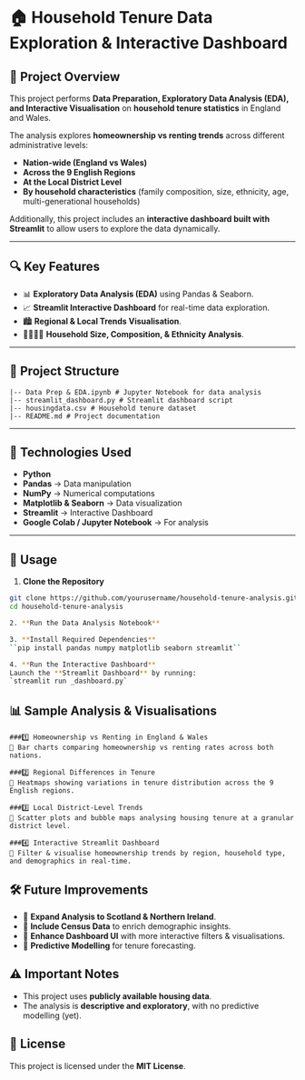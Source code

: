 # 🏠 Household Tenure Data Exploration & Interactive Dashboard

## 📌 Project Overview
This project performs **Data Preparation, Exploratory Data Analysis (EDA), and Interactive Visualisation** on **household tenure statistics** in England and Wales. 

The analysis explores **homeownership vs renting trends** across different administrative levels:
- **Nation-wide (England vs Wales)**
- **Across the 9 English Regions**
- **At the Local District Level**
- **By household characteristics** (family composition, size, ethnicity, age, multi-generational households)

Additionally, this project includes an **interactive dashboard built with Streamlit** to allow users to explore the data dynamically.

---

## 🔍 Key Features
- 📊 **Exploratory Data Analysis (EDA)** using Pandas & Seaborn.  
- 📈 **Streamlit Interactive Dashboard** for real-time data exploration.  
- 🏙️ **Regional & Local Trends Visualisation**.  
- 👨‍👩‍👧‍👦 **Household Size, Composition, & Ethnicity Analysis**.  

---

## 📂 Project Structure
```
|-- Data Prep & EDA.ipynb # Jupyter Notebook for data analysis 
|-- streamlit_dashboard.py # Streamlit dashboard script 
|-- housingdata.csv # Household tenure dataset 
|-- README.md # Project documentation
```


---

## 🚀 Technologies Used
- **Python**
- **Pandas** → Data manipulation
- **NumPy** → Numerical computations
- **Matplotlib & Seaborn** → Data visualization
- **Streamlit** → Interactive Dashboard
- **Google Colab / Jupyter Notebook** → For analysis

---

## 📜 Usage

1. **Clone the Repository**
```sh
git clone https://github.com/yourusername/household-tenure-analysis.git
cd household-tenure-analysis

2. **Run the Data Analysis Notebook**

3. **Install Required Dependencies**
``pip install pandas numpy matplotlib seaborn streamlit``

4. **Run the Interactive Dashboard**
Launch the **Streamlit Dashboard** by running:
`streamlit run _dashboard.py`
```


## 📊 Sample Analysis & Visualisations
```
###1️⃣ Homeownership vs Renting in England & Wales
📌 Bar charts comparing homeownership vs renting rates across both nations.

###2️⃣ Regional Differences in Tenure
📌 Heatmaps showing variations in tenure distribution across the 9 English regions.

###3️⃣ Local District-Level Trends
📌 Scatter plots and bubble maps analysing housing tenure at a granular district level.

###4️⃣ Interactive Streamlit Dashboard
📌 Filter & visualise homeownership trends by region, household type, and demographics in real-time.
```

## 🛠 Future Improvements
- 🔹 **Expand Analysis to Scotland & Northern Ireland**.
- 🔹 **Include Census Data** to enrich demographic insights.
- 🔹 **Enhance Dashboard UI** with more interactive filters & visualisations.
- 🔹 **Predictive Modelling** for tenure forecasting.

## ⚠️ Important Notes
- This project uses **publicly available housing data**.
- The analysis is **descriptive and exploratory**, with no predictive modelling (yet).

## 📜 License
This project is licensed under the **MIT License**.
